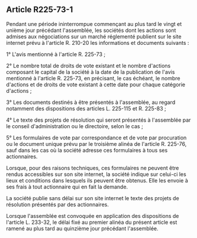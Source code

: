 Article R225-73-1
----
Pendant une période ininterrompue commençant au plus tard le vingt et unième
jour précédant l'assemblée, les sociétés dont les actions sont admises aux
négociations sur un marché réglementé publient sur le site internet prévu à
l'article R. 210-20 les informations et documents suivants :

1° L'avis mentionné à l'article R. 225-73 ;

2° Le nombre total de droits de vote existant et le nombre d'actions composant
le capital de la société à la date de la publication de l'avis mentionné à
l'article R. 225-73, en précisant, le cas échéant, le nombre d'actions et de
droits de vote existant à cette date pour chaque catégorie d'actions ;

3° Les documents destinés à être présentés à l'assemblée, au regard notamment
des dispositions des articles L. 225-115 et R. 225-83 ;

4° Le texte des projets de résolution qui seront présentés à l'assemblée par le
conseil d'administration ou le directoire, selon le cas ;

5° Les formulaires de vote par correspondance et de vote par procuration ou le
document unique prévu par le troisième alinéa de l'article R. 225-76, sauf dans
les cas où la société adresse ces formulaires à tous ses actionnaires.

Lorsque, pour des raisons techniques, ces formulaires ne peuvent être rendus
accessibles sur son site internet, la société indique sur celui-ci les lieux et
conditions dans lesquels ils peuvent être obtenus. Elle les envoie à ses frais à
tout actionnaire qui en fait la demande.

La société publie sans délai sur son site internet le texte des projets de
résolution présentés par des actionnaires.

Lorsque l'assemblée est convoquée en application des dispositions de l'article
L. 233-32, le délai fixé au premier alinéa du présent article est ramené au plus
tard au quinzième jour précédant l'assemblée.
